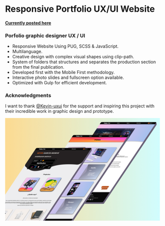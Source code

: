 # Responsive Portfolio UX/UI Website
#### [Currently posted here](https://kevin-uxui.github.io/portfolio/)
### Porfolio graphic designer UX / UI

- Responsive Website Using PUG, SCSS & JavaScript.
- Multilanguage.
- Creative design with complex visual shapes using clip-path.
- System of folders that structures and separates the production section from the final publication.
- Developed first with the Mobile First methodology.
- Interactive photo slides and fullscreen option available.
- Optimized with Gulp for efficient development.

### Acknowledgments
I want to thank [@Kevin-uxui](https://kevin-uxui.github.io/portfolio/) for the support and inspiring this project with their incredible work in graphic design and prototype. 

![Porfolio UX/UI](https://raw.githubusercontent.com/bryan56gm/creative-uxui/main/preview.jpg)

